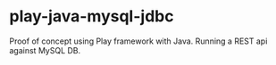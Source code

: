 # play-java-mysql-jdbc
Proof of concept using Play framework with Java. Running a REST api against MySQL DB.
